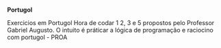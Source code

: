 **Portugol**

Exercicios em Portugol Hora de codar 1 2, 3 e 5 propostos pelo Professor Gabriel Augusto. O intuito é práticar a lógica de programação e raciocino com portugol - PROA
